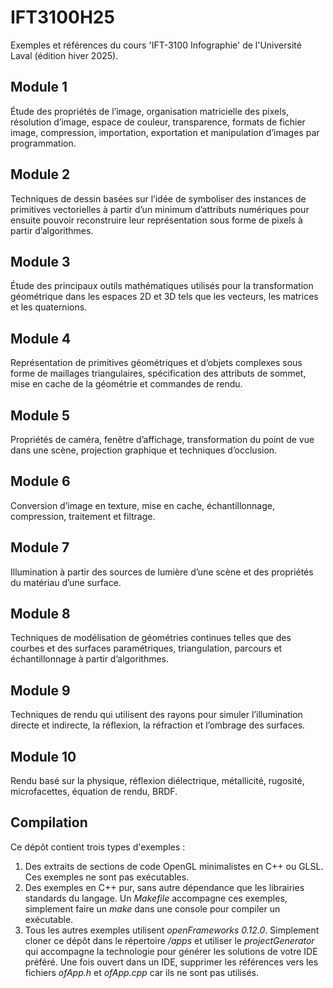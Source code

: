 # IFT3100H25

Exemples et références du cours 'IFT-3100 Infographie' de l'Université Laval (édition hiver 2025).

## Module 1

Étude des propriétés de l’image, organisation matricielle des pixels, résolution d’image, espace de couleur, transparence, formats de fichier image, compression, importation, exportation et manipulation d’images par programmation.

## Module 2

Techniques de dessin basées sur l’idée de symboliser des instances de primitives vectorielles à partir d’un minimum d’attributs numériques pour ensuite pouvoir reconstruire leur représentation sous forme de pixels à partir d’algorithmes.

## Module 3

Étude des principaux outils mathématiques utilisés pour la transformation géométrique dans les espaces 2D et 3D tels que les vecteurs, les matrices et les quaternions.

## Module 4

Représentation de primitives géométriques et d’objets complexes sous forme de maillages triangulaires, spécification des attributs de sommet, mise en cache de la géométrie et commandes de rendu.

## Module 5

Propriétés de caméra, fenêtre d’affichage, transformation du point de vue dans une scène, projection graphique et techniques d’occlusion.

## Module 6

Conversion d’image en texture, mise en cache, échantillonnage, compression, traitement et filtrage.

## Module 7

Illumination à partir des sources de lumière d’une scène et des propriétés du matériau d’une surface.

## Module 8

Techniques de modélisation de géométries continues telles que des courbes et des surfaces paramétriques, triangulation, parcours et échantillonnage à partir d’algorithmes.

## Module 9

Techniques de rendu qui utilisent des rayons pour simuler l’illumination directe et indirecte, la réflexion, la réfraction et l’ombrage des surfaces.

## Module 10

Rendu basé sur la physique, réflexion diélectrique, métallicité, rugosité, microfacettes, équation de rendu, BRDF.

## Compilation

Ce dépôt contient trois types d'exemples :

1. Des extraits de sections de code OpenGL minimalistes en C++ ou GLSL. Ces exemples ne sont pas exécutables.
2. Des exemples en C++ pur, sans autre dépendance que les librairies standards du langage. Un *Makefile* accompagne ces exemples, simplement faire un *make* dans une console pour compiler un exécutable.
3. Tous les autres exemples utilisent *openFrameworks 0.12.0*. Simplement cloner ce dépôt dans le répertoire */apps* et utiliser le *projectGenerator* qui accompagne la technologie pour générer les solutions de votre IDE préféré. Une fois ouvert dans un IDE, supprimer les références vers les fichiers *ofApp.h* et *ofApp.cpp* car ils ne sont pas utilisés.
